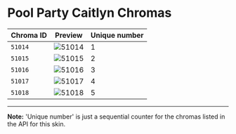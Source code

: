 # Pool Party Caitlyn Chromas

| Chroma ID | Preview | Unique number |
|---|---|---|
| `51014` | ![51014](https://raw.communitydragon.org/latest/plugins/rcp-be-lol-game-data/global/default/v1/champion-chroma-images/51/51014.png) | 1 |
| `51015` | ![51015](https://raw.communitydragon.org/latest/plugins/rcp-be-lol-game-data/global/default/v1/champion-chroma-images/51/51015.png) | 2 |
| `51016` | ![51016](https://raw.communitydragon.org/latest/plugins/rcp-be-lol-game-data/global/default/v1/champion-chroma-images/51/51016.png) | 3 |
| `51017` | ![51017](https://raw.communitydragon.org/latest/plugins/rcp-be-lol-game-data/global/default/v1/champion-chroma-images/51/51017.png) | 4 |
| `51018` | ![51018](https://raw.communitydragon.org/latest/plugins/rcp-be-lol-game-data/global/default/v1/champion-chroma-images/51/51018.png) | 5 |

---

**Note:** 'Unique number' is just a sequential counter for the chromas listed in the API for this skin.